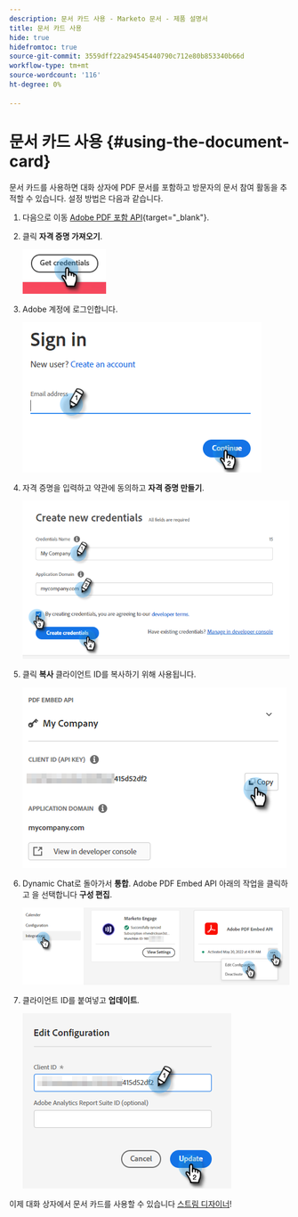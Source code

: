 ```yaml
---
description: 문서 카드 사용 - Marketo 문서 - 제품 설명서
title: 문서 카드 사용
hide: true
hidefromtoc: true
source-git-commit: 3559dff22a294545440790c712e80b853340b66d
workflow-type: tm+mt
source-wordcount: '116'
ht-degree: 0%

---
```


# 문서 카드 사용 {#using-the-document-card}

문서 카드를 사용하면 대화 상자에 PDF 문서를 포함하고 방문자의 문서 참여 활동을 추적할 수 있습니다. 설정 방법은 다음과 같습니다.

1. 다음으로 이동 [Adobe PDF 포함 API](https://udp.adobe.io/document-services/apis/pdf-embed/){target=&quot;_blank&quot;}.

1. 클릭 **자격 증명 가져오기**.

   ![](assets/using-the-document-card-1.png)

1. Adobe 계정에 로그인합니다.

   ![](assets/using-the-document-card-2.png)

1. 자격 증명을 입력하고 약관에 동의하고 **자격 증명 만들기**.

   ![](assets/using-the-document-card-3.png)

1. 클릭 **복사** 클라이언트 ID를 복사하기 위해 사용됩니다.

   ![](assets/using-the-document-card-4.png)

1. Dynamic Chat로 돌아가서 **통합**. Adobe PDF Embed API 아래의 작업을 클릭하고 을 선택합니다 **구성 편집**.

   ![](assets/using-the-document-card-5.png)

1. 클라이언트 ID를 붙여넣고 **업데이트**.

   ![](assets/using-the-document-card-6.png)

이제 대화 상자에서 문서 카드를 사용할 수 있습니다 [스트림 디자이너](/help/marketo/product-docs/demand-generation/dynamic-chat/dialogues/stream-designer.md)!
